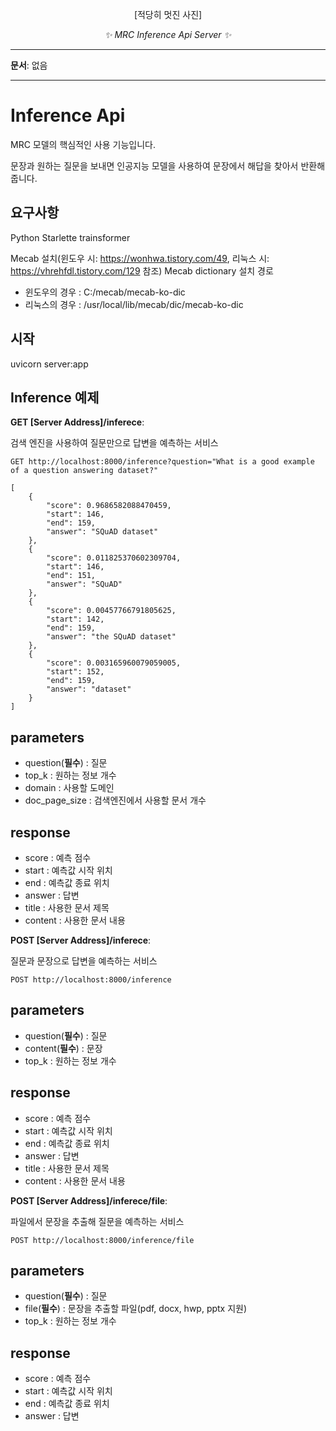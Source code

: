 <p align="center">
  [적당히 멋진 사진]
  <!-- <a href="?"><img width="420px" src="?" alt='?'></a> -->
</p>
<p align="center">
    <em>✨ MRC Inference Api Server ✨</em>
</p>
</p>

---

**문서**: 없음

---

# Inference Api

MRC 모델의 핵심적인 사용 기능입니다.

문장과 원하는 질문을 보내면 인공지능 모델을 사용하여 문장에서 해답을 찾아서 반환해 줍니다.

## 요구사항

Python
Starlette
trainsformer

Mecab 설치(윈도우 시: https://wonhwa.tistory.com/49, 리눅스 시: https://vhrehfdl.tistory.com/129 참조)
Mecab dictionary 설치 경로
- 윈도우의 경우 : C:/mecab/mecab-ko-dic
- 리눅스의 경우 : /usr/local/lib/mecab/dic/mecab-ko-dic

## 시작

uvicorn server:app

## Inference 예제

**GET [Server Address]/inferece**:

검색 엔진을 사용하여 질문만으로 답변을 예측하는 서비스

```shell
GET http://localhost:8000/inference?question="What is a good example of a question answering dataset?"
```

```shell
[
    {
        "score": 0.9686582088470459,
        "start": 146,
        "end": 159,
        "answer": "SQuAD dataset"
    },
    {
        "score": 0.011825370602309704,
        "start": 146,
        "end": 151,
        "answer": "SQuAD"
    },
    {
        "score": 0.00457766791805625,
        "start": 142,
        "end": 159,
        "answer": "the SQuAD dataset"
    },
    {
        "score": 0.003165960079059005,
        "start": 152,
        "end": 159,
        "answer": "dataset"
    }
]
```

parameters
---

* question(**필수**) :  질문
* top_k : 원하는 정보 개수
* domain : 사용할 도메인 
* doc_page_size : 검색엔진에서 사용할 문서 개수

response
---

* score : 예측 점수
* start : 예측값 시작 위치
* end : 예측값 종료 위치
* answer : 답변
* title : 사용한 문서 제목
* content : 사용한 문서 내용

**POST [Server Address]/inferece**:

질문과 문장으로 답변을 예측하는 서비스

```shell
POST http://localhost:8000/inference
```

parameters
---

* question(**필수**) :  질문
* content(**필수**) : 문장
* top_k : 원하는 정보 개수

response
---

* score : 예측 점수
* start : 예측값 시작 위치
* end : 예측값 종료 위치
* answer : 답변
* title : 사용한 문서 제목
* content : 사용한 문서 내용

**POST [Server Address]/inferece/file**:

파일에서 문장을 추출해 질문을 예측하는 서비스

```shell
POST http://localhost:8000/inference/file
```

parameters
---

* question(**필수**) :  질문
* file(**필수**) : 문장을 추출할 파일(pdf, docx, hwp, pptx 지원)
* top_k : 원하는 정보 개수


response
---

* score : 예측 점수
* start : 예측값 시작 위치
* end : 예측값 종료 위치
* answer : 답변